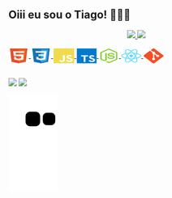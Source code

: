 ## Oiii eu sou o Tiago! 👨🏻‍💻
<div align="center">
  <a href="https://github.com/tiagolipskidev">
  <img height="180em" src="https://github-readme-stats.vercel.app/api/top-langs/?username=tiagolipskidev&layout=compact&langs_count=7&theme=nightowl"/>
  <img height="180em" src="https://github-readme-stats.vercel.app/api?username=tiagolipskidev&show_icons=true&theme=nightowl&include_all_commits=true&count_private=true"/>
 
</div>

<div style="display: inline_block"><br>
  <img align="center" alt="HTML" height="30" width="40" src="https://raw.githubusercontent.com/devicons/devicon/master/icons/html5/html5-original.svg">
  <img align="center" alt="CSS" height="30" width="40" src="https://raw.githubusercontent.com/devicons/devicon/master/icons/css3/css3-original.svg">
  <img align="center" alt="Js" height="30" width="42" src="https://raw.githubusercontent.com/devicons/devicon/master/icons/javascript/javascript-plain.svg">
  <img align="center" alt="Ts" height="30" width="40" src="https://raw.githubusercontent.com/devicons/devicon/master/icons/typescript/typescript-plain.svg">
  <img align="center" alt="React" height="30" width="40" src="https://raw.githubusercontent.com/devicons/devicon/master/icons/nodejs/nodejs-original.svg">
  <img align="center" alt="React" height="30" width="40" src="https://raw.githubusercontent.com/devicons/devicon/master/icons/react/react-original.svg">
  <img align="center" alt="Git" height="30" width="40" src="https://raw.githubusercontent.com/devicons/devicon/master/icons/git/git-original.svg"> 
</div>
  
  ##
 
<div>
  <a href="https://www.linkedin.com/in/tiago-lipski" target="_blank"><img src="https://img.shields.io/badge/-LinkedIn-%230077B5?style=for-the-badge&logo=linkedin&logoColor=white" target="_blank"></a>
  <a href = "mailto:tiagolipski@gmail.com"><img src="https://img.shields.io/badge/-Gmail-%23333?style=for-the-badge&logo=gmail&logoColor=white" target="_blank"></a>
 
  ![Snake animation](https://github.com/tiagolipskidev/tiagolipskidev/blob/output/github-contribution-grid-snake.svg)
 
</div>
